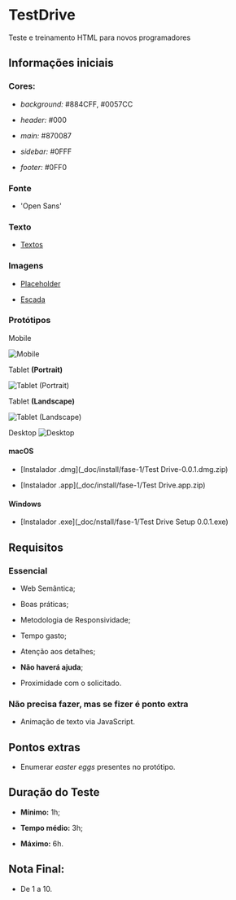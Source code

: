 # TestDrive

Teste e treinamento HTML para novos programadores

## Informações iniciais

### Cores:

- _background:_ #884CFF, #0057CC

- _header:_ #000

- _main:_ #870087

- _sidebar:_ #0FFF

- _footer:_ #0FF0


### Fonte

- 'Open Sans'

### Texto

- [Textos](_doc/templates/texto.txt)

### Imagens

- [Placeholder](_doc/templates/placeholder.svg)

- [Escada](_doc/templates/falling-down.svg)

### Protótipos

Mobile

![Mobile](_doc/templates/1-mobile.png)

Tablet __(Portrait)__

![Tablet (Portrait)](_doc/templates/2-tablet-portrait.png)

Tablet __(Landscape)__

![Tablet (Landscape)](_doc/templates/3-tablet-landscape.png)

Desktop
![Desktop](_doc/templates/4-desktop.png)

#### macOS

- [Instalador .dmg](_doc/install/fase-1/Test Drive-0.0.1.dmg.zip)

- [Instalador .app](_doc/install/fase-1/Test Drive.app.zip)

#### Windows

- [Instalador .exe](_doc/nstall/fase-1/Test Drive Setup 0.0.1.exe)

## Requisitos

### Essencial

- Web Semântica;

- Boas práticas;

- Metodologia de Responsividade;

- Tempo gasto;

- Atenção aos detalhes;

- __Não haverá ajuda__;

- Proximidade com o solicitado.

### Não precisa fazer, mas se fizer é ponto extra

- Animação de texto via JavaScript.

## Pontos extras

- Enumerar _easter eggs_ presentes no protótipo.

## Duração do Teste

- __Mínimo:__ 1h;

- __Tempo médio:__ 3h;

- __Máximo:__ 6h.


## Nota Final:

- De 1 a 10.
